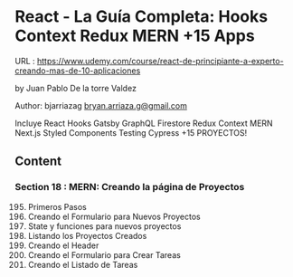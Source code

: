 # React - La Guía Completa: Hooks Context Redux MERN +15 Apps

URL : https://www.udemy.com/course/react-de-principiante-a-experto-creando-mas-de-10-aplicaciones

by Juan Pablo De la torre Valdez

Author: bjarriazag <bryan.arriaza.g@gmail.com>

Incluye React Hooks Gatsby GraphQL Firestore Redux Context MERN Next.js Styled Components Testing Cypress +15 PROYECTOS!

## Content

### Section 18 : MERN: Creando la página de Proyectos

195. Primeros Pasos
196. Creando el Formulario para Nuevos Proyectos
197. State y funciones para nuevos proyectos
198. Listando los Proyectos Creados
199. Creando el Header
200. Creando el Formulario para Crear Tareas
201. Creando el Listado de Tareas
